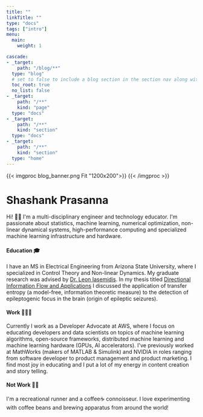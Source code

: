 ```yaml
---
title: ""
linkTitle: ""
type: "docs"
tags: ["intro"]
menu:
  main:
    weight: 1

cascade:
- _target:
    path: "/blog/**"
  type: "blog"
  # set to false to include a blog section in the section nav along with docs
  toc_root: true
  no_list: false
- _target:
    path: "/**"
    kind: "page"
  type: "docs"
- _target:
    path: "/**"
    kind: "section"
  type: "docs"
- _target:
    path: "/**"
    kind: "section"
  type: "home"
---
```


{{< imgproc blog_banner.png Fit "1200x200">}}
{{< /imgproc >}}


# Shashank Prasanna

Hi! 👋🏽  I'm a multi-disciplinary engineer and technology educator. I'm passionate about statistics, machine learning, numerical optimization, non-linear dynamical systems, high-performance computing and specialized machine learning infrastructure and hardware.

#### Education 🎓
I have an MS in Electrical Engineering from Arizona State University, where I specialized in Control Theory and Non-linear Dynamics. My graduate research was advised by [Dr. Leon Iasemidis](https://search.asu.edu/profile/307530). In my thesis titled [Directional Information Flow and Applications](https://keep.lib.asu.edu/items/150108) I discussed the application of transfer entropy (a model-free, information theoretic measure) to the detection of epileptogenic focus in the brain (origin of epileptic seizures).
 
#### Work 👨🏽‍💻
Currently I work as a Developer Advocate at AWS, where I focus on educating developers and data scientists on topics of machine learning algorithms, open-source frameworks, distributed machine learning and machine learning hardware (GPUs, AI accelerators). I've previously worked at MathWorks (makers of MATLAB & Simulink) and NVIDIA in roles ranging from software developer to product management and product marketing. I find most joy in educating and I put a lot of my energy in content creation and story telling.

#### Not Work 🏃🏽
I'm a recreational runner and a coffee☕️ connoisseur. I love experimenting with coffee beans and brewing apparatus from around the world!

 



